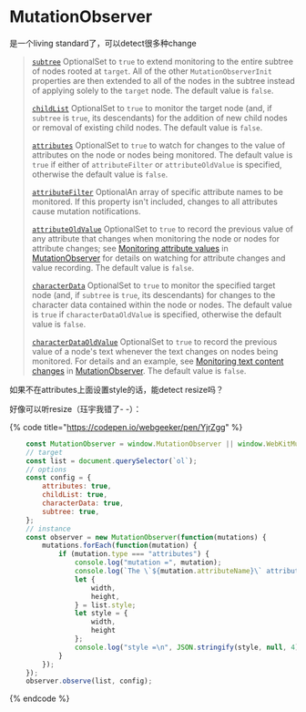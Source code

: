 # MutationObserver

是一个living standard了，可以detect很多种change

> [`subtree`](https://developer.mozilla.org/en-US/docs/Web/API/MutationObserverInit/subtree) OptionalSet to `true` to extend monitoring to the entire subtree of nodes rooted at `target`. All of the other `MutationObserverInit` properties are then extended to all of the nodes in the subtree instead of applying solely to the `target` node. The default value is `false`.
>
> [`childList`](https://developer.mozilla.org/en-US/docs/Web/API/MutationObserverInit/childList) OptionalSet to `true` to monitor the target node \(and, if `subtree` is `true`, its descendants\) for the addition of new child nodes or removal of existing child nodes. The default value is `false`.
>
> [`attributes`](https://developer.mozilla.org/en-US/docs/Web/API/MutationObserverInit/attributes) OptionalSet to `true` to watch for changes to the value of attributes on the node or nodes being monitored. The default value is `true` if either of `attributeFilter` or `attributeOldValue` is specified, otherwise the default value is `false`.
>
> [`attributeFilter`](https://developer.mozilla.org/en-US/docs/Web/API/MutationObserverInit/attributeFilter) OptionalAn array of specific attribute names to be monitored. If this property isn't included, changes to all attributes cause mutation notifications.
>
> [`attributeOldValue`](https://developer.mozilla.org/en-US/docs/Web/API/MutationObserverInit/attributeOldValue) OptionalSet to `true` to record the previous value of any attribute that changes when monitoring the node or nodes for attribute changes; see [Monitoring attribute values](https://developer.mozilla.org/en-US/docs/Web/API/MutationObserver#Monitoring_attribute_values) in [MutationObserver](https://developer.mozilla.org/en-US/docs/Web/API/MutationObserver) for details on watching for attribute changes and value recording. The default value is `false`.
>
> [`characterData`](https://developer.mozilla.org/en-US/docs/Web/API/MutationObserverInit/characterData) OptionalSet to `true` to monitor the specified target node \(and, if `subtree` is `true`, its descendants\) for changes to the character data contained within the node or nodes. The default value is `true` if `characterDataOldValue` is specified, otherwise the default value is `false`.
>
> [`characterDataOldValue`](https://developer.mozilla.org/en-US/docs/Web/API/MutationObserverInit/characterDataOldValue) OptionalSet to `true` to record the previous value of a node's text whenever the text changes on nodes being monitored. For details and an example, see [Monitoring text content changes](https://developer.mozilla.org/en-US/docs/Web/API/MutationObserver#Monitoring_text_content_changes) in [MutationObserver](https://developer.mozilla.org/en-US/docs/Web/API/MutationObserver). The default value is `false`.

如果不在attributes上面设置style的话，能detect resize吗？

好像可以听resize（珏宇我错了- -）：

{% code title="https://codepen.io/webgeeker/pen/YjrZgg" %}
```javascript
    const MutationObserver = window.MutationObserver || window.WebKitMutationObserver || window.MozMutationObserver;
    // target
    const list = document.querySelector(`ol`);
    // options
    const config = {
        attributes: true,
        childList: true,
        characterData: true,
        subtree: true,
    };
    // instance
    const observer = new MutationObserver(function(mutations) {
        mutations.forEach(function(mutation) {
            if (mutation.type === "attributes") {
                console.log("mutation =", mutation);
                console.log(`The \`${mutation.attributeName}\` attribute was modified.`);
                let {
                    width,
                    height,
                } = list.style;
                let style = {
                    width,
                    height
                };
                console.log("style =\n", JSON.stringify(style, null, 4));
            }
        });
    });
    observer.observe(list, config);
```
{% endcode %}


